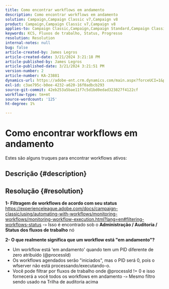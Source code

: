 ```yaml
---
title: Como encontrar workflows em andamento
description: Como encontrar workflows em andamento
solution: Campaign,Campaign Classic v7,Campaign v8
product: Campaign,Campaign Classic v7,Campaign v8
applies-to: Campaign Classic,Campaign,Campaign Standard,Campaign Classic v7,Campaign v8
keywords: KCS, Fluxos de trabalho, Status, Progresso
resolution: Resolution
internal-notes: null
bug: false
article-created-by: James Legros
article-created-date: 3/21/2024 3:21:18 PM
article-published-by: James Legros
article-published-date: 3/21/2024 3:21:51 PM
version-number: 2
article-number: KA-23881
dynamics-url: https://adobe-ent.crm.dynamics.com/main.aspx?forceUCI=1&pagetype=entityrecord&etn=knowledgearticle&id=1b39a7a7-96e7-ee11-904d-6045bd006704
exl-id: c3ae795c-b0ee-4232-a620-16f0adbcb293
source-git-commit: 42eb253a5bae11f7c5d1bd0edad323827f4122cf
workflow-type: tm+mt
source-wordcount: '125'
ht-degree: 1%

---
```


# Como encontrar workflows em andamento




Estes são alguns truques para encontrar workflows ativos:

## Descrição {#description}





## Resolução {#resolution}


<b>1- Filtragem de workflows de acordo com seu status</b>
https://experienceleague.adobe.com/docs/campaign-classic/using/automating-with-workflows/monitoring-workflows/monitoring-workflow-execution.html?lang=en#filtering-workflows-status -`>`  Isso é encontrado sob o <b>Administração / Auditoria / Status dos fluxos de trabalho</b> nó

<b>2- O que realmente significa que um workflow está &quot;em andamento&quot;?</b>
- Um workflow está &#39;em andamento&#39; quando tem um PID diferente de zero atribuído (@processId)
- Os workflows agendados serão &quot;iniciados&quot;, mas o PID será 0, pois o wfserver não está processando/executando-o.
- Você pode filtrar por fluxos de trabalho onde @processId != 0 e isso fornecerá a você todos os workflows em andamento -`>`  Mesmo filtro sendo usado na Trilha de auditoria acima
